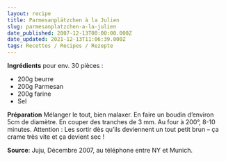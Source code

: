 ```yaml
---
layout: recipe
title: Parmesanplätzchen à la Julien
slug: parmesanplatzchen-a-la-julien
date_published: 2007-12-13T00:00:00.000Z
date_updated: 2021-12-13T11:06:39.000Z
tags: Recettes / Recipes / Rezepte
---
```


**Ingrédients** pour env. 30 pièces :
- 200g beurre
- 200g Parmesan
- 200g farine
- Sel

**Préparation**
Mélanger le tout, bien malaxer. En faire un boudin d’environ 5cm de diamètre. En couper des tranches de 3 mm. Au four à 200°, 8-10 minutes.
Attention : Les sortir dès qu’ils deviennent un tout petit brun – ça crame très vite et ça devient sec !

**Source**: Juju, Décembre 2007, au téléphone entre NY et Munich.
